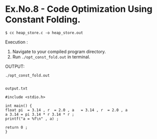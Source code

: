 # Ex.No.8 - Code Optimization Using Constant Folding.

```
$ cc heap_store.c -o heap_store.out
```

Execution :

1. Navigate to your compiled program directory.
2. Run `./opt_const_fold.out` in terminal.

OUTPUT:


`./opt_const_fold.out`
```
```

`output.txt`

```
#include <stdio.h> 

int main() { 
float pi  = 3.14 , r  = 2.0 , a   = 3.14 , r  = 2.0 , a  
a 3.14 = pi 3.14 * r 3.14 * r ; 
printf("a = %f\n" , a) ; 

return 0 ; 
} 
```